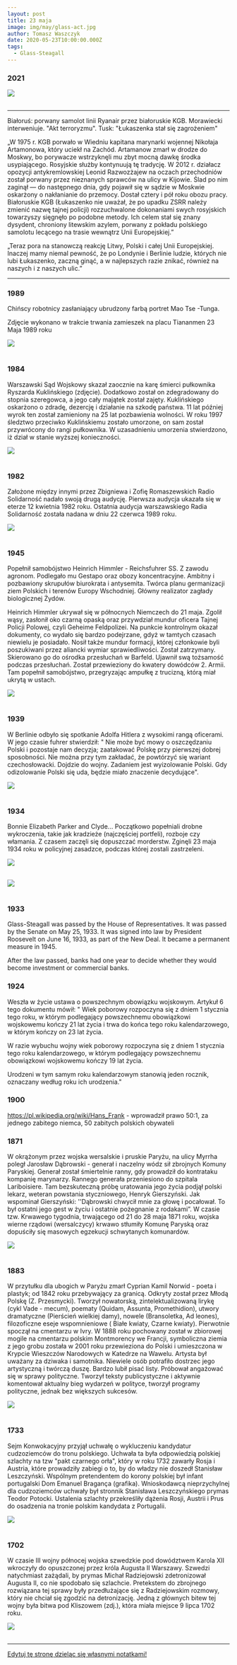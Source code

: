```yaml
---
layout: post
title: 23 maja
image: img/may/glass-act.jpg
author: Tomasz Waszczyk
date: 2020-05-23T10:00:00.000Z
tags:
  - Glass-Steagall
---
```


### 2021

<img src="./img/may/tvnbisbtc.jpg"><br><br>

---

Białoruś: porwany samolot linii Ryanair przez białoruskie KGB. Morawiecki interweniuje. "Akt terroryzmu". Tusk: "Łukaszenka stał się zagrożeniem"

„W 1975 r. KGB porwało w Wiedniu kapitana marynarki wojennej Nikołaja Artamonowa, który uciekł na Zachód. Artamanow zmarł w drodze do Moskwy, bo porywacze wstrzyknęli mu zbyt mocną dawkę środka usypiającego.
Rosyjskie służby kontynuują tę tradycję. W 2012 r. działacz opozycji antykremlowskiej Leonid Razwozżajew na oczach przechodniów został porwany przez nieznanych sprawców na ulicy w Kijowie. Ślad po nim zaginął — do następnego dnia, gdy pojawił się w sądzie w Moskwie oskarżony o nakłanianie do przemocy. Dostał cztery i pół roku obozu pracy.
Białoruskie KGB (Łukaszenko nie uważał, że po upadku ZSRR należy zmienić nazwę tajnej policji) rozzuchwalone dokonaniami swych rosyjskich towarzyszy sięgnęło po podobne metody. Ich celem stał się znany dysydent, chroniony litewskim azylem, porwany z pokładu polskiego samolotu lecącego na trasie wewnątrz Unii Europejskiej.”

„Teraz pora na stanowczą reakcję Litwy, Polski i całej Unii Europejskiej. Inaczej mamy niemal pewność, że po Londynie i Berlinie ludzie, których nie lubi Łukaszenko, zaczną ginąć, a w najlepszych razie znikać, również na naszych i z naszych ulic.”

---

### 1989

Chińscy robotnicy zasłaniający ubrudzony farbą portret Mao Tse -Tunga.

Zdjęcie wykonano w trakcie trwania zamieszek na placu Tiananmen
23 Maja 1989 roku

<img src="./img/may/mao.jpg"/><br><br>

### 1984

Warszawski Sąd Wojskowy skazał zaocznie na karę śmierci pułkownika Ryszarda Kuklińskiego (zdjęcie). Dodatkowo został on zdegradowany do stopnia szeregowca, a jego cały majątek został zajęty. Kuklińskiego oskarżono o zdradę, dezercję i działanie na szkodę państwa. 11 lat później wyrok ten został zamieniony na 25 lat pozbawienia wolności. W roku 1997 śledztwo przeciwko Kuklińskiemu zostało umorzone, on sam został przywrócony do rangi pułkownika. W uzasadnieniu umorzenia stwierdzono, iż dział w stanie wyższej konieczności.

<img src="./img/may/kuklinski.jpg"><br><br>

### 1982

Założone między innymi przez Zbigniewa i Zofię Romaszewskich Radio Solidarność nadało swoją drugą audycję. Pierwsza audycja ukazała się w eterze 12 kwietnia 1982 roku. Ostatnia audycja warszawskiego Radia Solidarność została nadana w dniu 22 czerwca 1989 roku.

<img src="./img/may/radiosolidarnosc.jpg"><br><br>

### 1945

Popełnił samobójstwo Heinrich Himmler - Reichsfuhrer SS. Z zawodu agronom. Podlegało mu Gestapo oraz obozy koncentracyjne. Ambitny i pozbawiony skrupułów biurokrata i antysemita. Twórca planu germanizacji ziem Polskich i terenów Europy Wschodniej. Główny realizator zagłady biologicznej Żydów.

Heinrich Himmler ukrywał się w północnych Niemczech do 21 maja.
Zgolił wąsy, zasłonił oko czarną opaską oraz przywdział mundur oficera Tajnej Policji Polowej, czyli Geheime Feldpolizei. Na punkcie kontrolnym okazał dokumenty, co wydało się bardzo podejrzane, gdyż w tamtych czasach niewielu je posiadało. Nosił także mundur formacji, której członkowie byli poszukiwani przez aliancki wymiar sprawiedliwości. Został zatrzymany. Skierowano go do ośrodka przesłuchań w Barfeld. Ujawnił swą tożsamość podczas przesłuchań. Został przewieziony do kwatery dowódców 2. Armii. Tam popełnił samobójstwo, przegryzając ampułkę z trucizną, którą miał ukrytą w ustach.

<img src="./img/may/himmler2.jpg"><br><br>

### 1939

W Berlinie odbyło się spotkanie Adolfa Hitlera z wysokimi rangą oficerami. W jego czasie fuhrer stwierdził:
" Nie może być mowy o oszczędzaniu Polski i pozostaje nam decyzja; zaatakować Polskę przy pierwszej dobrej sposobności. Nie można przy tym zakładać, że powtórzyć się wariant czechosłowacki. Dojdzie do wojny. Zadaniem jest wyizolowanie Polski. Gdy odizolowanie Polski się uda, będzie miało znaczenie decydujące".

<img src="./img/may/hitler.jpg"><br><br>

### 1934

Bonnie Elizabeth Parker and Clyde... Początkowo popełniali drobne wykroczenia, takie jak kradzieże (najczęściej portfeli), rozboje czy włamania. Z czasem zaczęli się dopuszczać morderstw. Zginęli 23 maja 1934 roku w policyjnej zasadzce, podczas której zostali zastrzeleni.

<img src="./img/may/clyde.jpeg"><br><br>

<img src="./img/may/clyde2.jpeg"><br><br>

### 1933

Glass-Steagall was passed by the House of Representatives. It was passed by the Senate on May 25, 1933. It was signed into law by President Roosevelt on June 16, 1933, as part of the New Deal. It became a permanent measure in 1945.

After the law passed, banks had one year to decide whether they would become investment or commercial banks.

### 1924

Weszła w życie ustawa o powszechnym obowiązku wojskowym. Artykuł 6 tego dokumentu mówił:
" Wiek poborowy rozpoczyna się z dniem 1 stycznia tego roku, w którym podlegający powszechnemu obowiązkowi wojskowemu kończy 21 lat życia i trwa do końca tego roku kalendarzowego, w którym kończy on 23 lat życia.

W razie wybuchu wojny wiek poborowy rozpoczyna się z dniem 1 stycznia tego roku kalendarzowego, w którym podlegający powszechnemu obowiązkowi wojskowemu kończy 19 lat życia.

Urodzeni w tym samym roku kalendarzowym stanowią jeden rocznik, oznaczany według roku ich urodzenia."

### 1900

https://pl.wikipedia.org/wiki/Hans_Frank - wprowadził prawo 50:1, za jednego zabitego niemca, 50 zabitych polskich obywateli

### 1871

W okrążonym przez wojska wersalskie i pruskie Paryżu, na ulicy Myrrha poległ Jarosław Dąbrowski - generał i naczelny wódz sił zbrojnych Komuny Paryskiej. Generał został śmiertelnie ranny, gdy prowadził do kontrataku kompanię marynarzy. Rannego generała przeniesiono do szpitala Lariboisiere. Tam bezskuteczną próbę uratowania jego życia podjął polski lekarz, weteran powstania styczniowego, Henryk Gierszyński. Jak wspominał Gierszyński: ''Dąbrowski chwycił mnie za głowę i pocałował. To był ostatni jego gest w życiu i ostatnie pożegnanie z rodakami”. W czasie tzw. Krwawego tygodnia, trwającego od 21 do 28 maja 1871 roku, wojska wierne rządowi (wersalczycy) krwawo stłumiły Komunę Paryską oraz dopuściły się masowych egzekucji schwytanych komunardów.

<img src="./img/may/dabrowski.jpg"><br><br>

### 1883

W przytułku dla ubogich w Paryżu zmarł Cyprian Kamil Norwid - poeta i plastyk; od 1842 roku przebywający za granicą. Odkryty został przez Młodą Polskę (Z. Przesmycki). Tworzył nowatorską, zintelektualizowaną lirykę (cykl Vade - mecum), poematy (Quidam, Assunta, Promethidion), utwory dramatyczne (Pierścień wielkiej damy), nowele (Bransoletka, Ad leones), filozoficzne eseje wspomnieniowe ( Białe kwiaty, Czarne kwiaty). Pierwotnie spoczął na cmentarzu w Ivry.
W 1888 roku pochowany został w zbiorowej mogile na cmentarzu polskim Montmorency we Francji, symboliczna ziemia z jego grobu została w 2001 roku przewieziona do Polski i umieszczona w Krypcie Wieszczów Narodowych w Katedrze na Wawelu.
Artysta był uważany za dziwaka i samotnika. Niewiele osób potrafiło dostrzec jego artystyczną i twórczą duszę. Bardzo lubił pisać listy. Próbował angażować się w sprawy polityczne. Tworzył teksty publicystyczne i aktywnie komentował aktualny bieg wydarzeń w polityce, tworzył programy polityczne, jednak bez większych sukcesów.

<img src="./img/may/norwid.jpg"><br><br>

### 1733

Sejm Konwokacyjny przyjął uchwałę o wykluczeniu kandydatur cudzoziemców do tronu polskiego. Uchwała ta była odpowiedzią polskiej szlachty na tzw "pakt czarnego orła", który w roku 1732 zawarły Rosja i Austria, które prowadziły zabiegi o to, by do władzy nie doszedł Stanisław Leszczyński. Wspólnym pretendentem do korony polskiej był infant portugalski Dom Emanuel Bragança (grafika).
Wnioskodawcą nieprzychylnej dla cudzoziemców uchwały był stronnik Stanisława Leszczyńskiego prymas Teodor Potocki. Ustalenia szlachty przekreśliły dążenia Rosji, Austrii i Prus do osadzenia na tronie polskim kandydata z Portugalii.

<img src="./img/may/teodor.jpg"><br><br>

### 1702

W czasie III wojny północej wojska szwedzkie pod dowództwem Karola XII wkroczyły do opuszczonej przez króla Augusta II Warszawy. Szwedzi natychmiast zażądali, by prymas Michał Radziejowski zdetronizował Augusta II, co nie spodobało się szlachcie. Pretekstem do zbrojnego rozwiązana tej sprawy były przedłużające się z Radziejowskim rozmowy, który nie chciał się zgodzić na detronizację. Jedną z głównych bitew tej wojny była bitwa pod Kliszowem (zdj.), która miała miejsce 9 lipca 1702 roku.

<img src="./img/may/szwedzi.jpg"><br><br>

---

<a href="https://github.com/TomaszWaszczyk/historia.waszczyk.com/edit/master/src/content/may-23.md" target="_blank">Edytuj tę stronę dzieląc się własnymi notatkami!</a>
